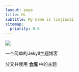 ```yaml
---
layout: page
title: Hi
subtitle: My name is linjiacai
sitemap:
  priority: 0.9
---
```


<img src="{{ '/assets/img/pudhina.jpg' | prepend: site.baseurl }}" id="about-img">

<div id="describe-text">
	<p>一个简单的Jekyll主题博客</p>
	<p>分叉并使用 <strong> <a href="https://github.com/knhash/Pudhina"> 仓库</a> </strong>中的主题</p>
</div>